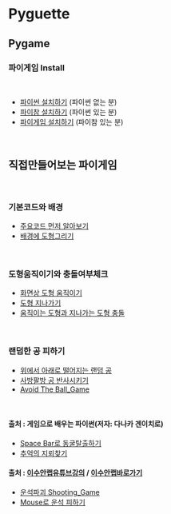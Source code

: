 # Pyguette
## Pygame

### 파이게임 Install

<br>

 + [파이썬 설치하기](./Readme/PyThon.md) (파이썬 없는 분)
 + [파이참 설치하기](./Readme/PytC.md) (파이썬 있는 분)
 + [파이게임 설치하기](./Readme/PyG.md) (파이참 있는 분)

<br>
 
 
##  직접만들어보는 파이게임
 
<br>

### 기본코드와 배경
 
 + [주요코드 먼저 알아보기](./PygamePrac/PygameZero.py)  
 + [배경에 도형그리기](./Readme/README3.md)

<br>

### 도형움직이기와 충돌여부체크

 + [화면상 도형 움직이기](./Readme/PracGame1.md)
 + [도형 지나가기](./Readme/PracGame2.md)
 + [움직이는 도형과 지나가는 도형 충돌](./Readme/PracGame3.md)
 
 <br>
 
 ### 랜덤한 공 피하기
 
 + [위에서 아래로 떨어지는 랜덤 공](./Readme/PracGame4.md)
 + [사방팔방 공 반사시키기](./Readme/PracGame5.md)
 + [Avoid The Ball_Game](./Readme/PracGame6.md)

<br>

#### 출처 : 게임으로 배우는 파이썬(저자: 다나카 겐이치로)


 + [Space Bar로 동굴탈출하기](./Readme/README5.md)
 + [추억의 지뢰찾기](./Readme/README6.md)

 
#### 출처 : [이수안랩유튜브강의](https://www.youtube.com/watch?v=-e_5sOsKqrU&feature=emb_logo)  / [이수안랩바로가기](http://suanlab.com/)
 
 
 + [운석파괴 Shooting_Game](./Readme/README2.md)
 + [Mouse로 운석 피하기](./Readme/README4.md)

 